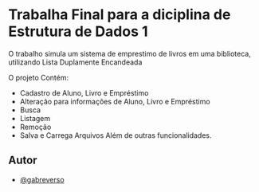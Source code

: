 
# Trabalha Final para a diciplina de Estrutura de Dados 1


O trabalho simula um sistema de emprestimo de livros em uma biblioteca, utilizando Lista Duplamente Encandeada

O projeto Contém: 
- Cadastro de Aluno, Livro e Empréstimo
- Alteração para informações de Aluno, Livro e Empréstimo
- Busca
- Listagem
- Remoção 
- Salva e Carrega Arquivos
Além de outras funcionalidades.


## Autor

- [@gabreverso](https://github.com/gabreverso)

